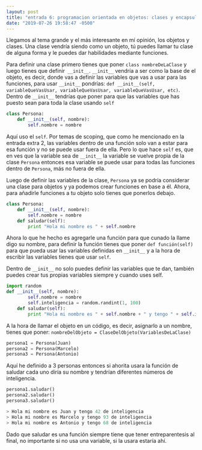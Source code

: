 ```yaml
---
layout: post
title: "entrada 6: programacion orientada en objetos: clases y encapsulacion"
date: "2019-07-26 19:58:47 -0500"
---
```


Llegamos al tema grande y el más interesante en mí opinión, los objetos y clases. Una clase vendría siendo como un objeto, tú puedes llamar tu clase de alguna forma y le puedes dar habilidades mediante funciones.

Para definir una clase primero tienes que poner `class nombreDeLaClase` y luego tienes que definir` __init__`. `__init__` vendría a ser como la base de el objeto, es decir, donde vas a definir las variables que vas a usar para las funciones, para usar `__init__` pondrías: `def __init__(self, variableQueVasUsar, variableQueVasUsar, variableQueVasUsar, etc)`. Dentro de `__init__` tendrías que poner para que las variables que has puesto sean para toda la clase usando `self`

```python
class Persona:
	def __init__(self, nombre):
		self.nombre = nombre
```
Aquí uso el `self`. Por temas de scoping, que como he mencionado en la entrada extra 2, las variables dentro de una función solo van a estar para esa función y no se puede usar fuera de ella. Pero lo que hace `self` es, que en ves que la variable sea de `__init__` la variable se vuelve propia de la clase `Persona` entonces esa variable se puede usar para todas las funciones dentro de `Persona`, más no fuera de ella.

Luego de definir las variables de la clase, `Persona` ya se podría considerar una clase para objetos y ya podemos crear funciones en base a él. Ahora, para añadirle funciones a tu objeto solo tienes que ponerlos debajo.

```python
class Persona:
	def __init__(self, nombre):
		self.nombre = nombre
	def saludar(self):
		print "Hola mi nombre es " + self.nombre
```

Ahora lo que he hecho es agregarle una función para que cunado la llame digo su nombre, para definir la función tienes que poner `def función(self)` para que pueda usar las variables definidas en `__init__` y a la hora de escribir las variables tienes que usar `self`.

Dentro de `__init__` no solo puedes definir las variables que te dan, también puedes crear tus propias variables siempre y cuando uses self.

```python
import random
def __init__(self, nombre):
		self.nombre = nombre
		self.inteligencia = random.randint(1, 100)
	def saludar(self):
		print "Hola mi nombre es " + self.nombre + " y tengo " + self.inteligencia + " de inteligencia
```

A la hora de llamar el objeto en un código, es decir, asignarlo a un nombre, tienes que poner: `nombreDelObjeto = ClaseDelObjeto(VariablesDeLaClase)`

```python
persona1 = Persona(Juan)
persona2 = Persona(Marcelo)
persona3 = Persona(Antonio)
```

Aquí he definido a 3 personas entonces si ahorita usara la función de saludar cada uno diría su nombre y tendrían diferentes números de inteligencia.

```python
persona1.saludar()
persona2.saludar()
persona3.saludar()
```
```python
> Hola mi nombre es Juan y tengo 42 de inteligencia
> Hola mi nombre es Marcelo y tengo 93 de inteligencia
> Hola mi nombre es Antonio y tengo 68 de inteligencia
```

Dado que saludar es una función siempre tiene que tener entreparentesis al final, no importante si no usa una variable, si la usara estaría ahí.
